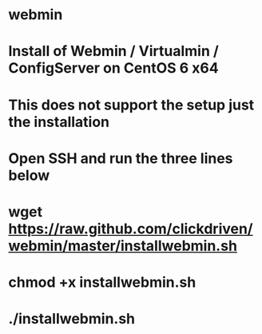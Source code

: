# webmin
# Install of Webmin / Virtualmin / ConfigServer on CentOS 6 x64
# This does not support the setup just the installation

# Open SSH and run the three lines below

# wget https://raw.github.com/clickdriven/webmin/master/installwebmin.sh
# chmod +x installwebmin.sh
# ./installwebmin.sh
